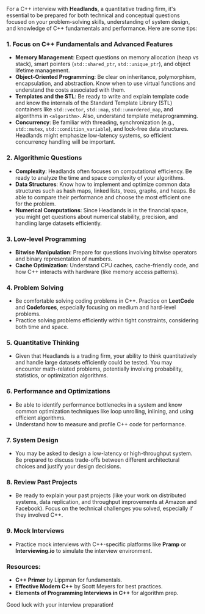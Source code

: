 For a C++ interview with **Headlands**, a quantitative trading firm, it's essential to be prepared for both technical and conceptual questions focused on your problem-solving skills, understanding of system design, and knowledge of C++ fundamentals and performance. Here are some tips:

### 1. **Focus on C++ Fundamentals and Advanced Features**
   - **Memory Management**: Expect questions on memory allocation (heap vs stack), smart pointers (`std::shared_ptr`, `std::unique_ptr`), and object lifetime management.
   - **Object-Oriented Programming**: Be clear on inheritance, polymorphism, encapsulation, and abstraction. Know when to use virtual functions and understand the costs associated with them.
   - **Templates and the STL**: Be ready to write and explain template code and know the internals of the Standard Template Library (STL) containers like `std::vector`, `std::map`, `std::unordered_map`, and algorithms in `<algorithm>`. Also, understand template metaprogramming.
   - **Concurrency**: Be familiar with threading, synchronization (e.g., `std::mutex`, `std::condition_variable`), and lock-free data structures. Headlands might emphasize low-latency systems, so efficient concurrency handling will be important.

### 2. **Algorithmic Questions**
   - **Complexity**: Headlands often focuses on computational efficiency. Be ready to analyze the time and space complexity of your algorithms.
   - **Data Structures**: Know how to implement and optimize common data structures such as hash maps, linked lists, trees, graphs, and heaps. Be able to compare their performance and choose the most efficient one for the problem.
   - **Numerical Computations**: Since Headlands is in the financial space, you might get questions about numerical stability, precision, and handling large datasets efficiently.

### 3. **Low-level Programming**
   - **Bitwise Manipulation**: Prepare for questions involving bitwise operators and binary representation of numbers.
   - **Cache Optimization**: Understand CPU caches, cache-friendly code, and how C++ interacts with hardware (like memory access patterns).

### 4. **Problem Solving**
   - Be comfortable solving coding problems in C++. Practice on **LeetCode** and **Codeforces**, especially focusing on medium and hard-level problems.
   - Practice solving problems efficiently within tight constraints, considering both time and space.

### 5. **Quantitative Thinking**
   - Given that Headlands is a trading firm, your ability to think quantitatively and handle large datasets efficiently could be tested. You may encounter math-related problems, potentially involving probability, statistics, or optimization algorithms.

### 6. **Performance and Optimizations**
   - Be able to identify performance bottlenecks in a system and know common optimization techniques like loop unrolling, inlining, and using efficient algorithms.
   - Understand how to measure and profile C++ code for performance.

### 7. **System Design**
   - You may be asked to design a low-latency or high-throughput system. Be prepared to discuss trade-offs between different architectural choices and justify your design decisions.

### 8. **Review Past Projects**
   - Be ready to explain your past projects (like your work on distributed systems, data replication, and throughput improvements at Amazon and Facebook). Focus on the technical challenges you solved, especially if they involved C++.

### 9. **Mock Interviews**
   - Practice mock interviews with C++-specific platforms like **Pramp** or **Interviewing.io** to simulate the interview environment.

### Resources:
   - **C++ Primer** by Lippman for fundamentals.
   - **Effective Modern C++** by Scott Meyers for best practices.
   - **Elements of Programming Interviews in C++** for algorithm prep.
  
Good luck with your interview preparation!

